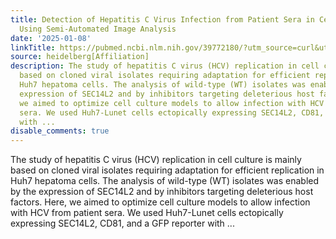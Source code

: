 ```yaml
---
title: Detection of Hepatitis C Virus Infection from Patient Sera in Cell Culture
  Using Semi-Automated Image Analysis
date: '2025-01-08'
linkTitle: https://pubmed.ncbi.nlm.nih.gov/39772180/?utm_source=curl&utm_medium=rss&utm_campaign=pubmed-2&utm_content=1FakS-2QOkCT8HsMOQP1bCRQ4YzyumYOmxmF0moLsQ3dFB1E9V&fc=20220326224207&ff=20250108170848&v=2.18.0.post9+e462414
source: heidelberg[Affiliation]
description: The study of hepatitis C virus (HCV) replication in cell culture is mainly
  based on cloned viral isolates requiring adaptation for efficient replication in
  Huh7 hepatoma cells. The analysis of wild-type (WT) isolates was enabled by the
  expression of SEC14L2 and by inhibitors targeting deleterious host factors. Here,
  we aimed to optimize cell culture models to allow infection with HCV from patient
  sera. We used Huh7-Lunet cells ectopically expressing SEC14L2, CD81, and a GFP reporter
  with ...
disable_comments: true
---
```

The study of hepatitis C virus (HCV) replication in cell culture is mainly based on cloned viral isolates requiring adaptation for efficient replication in Huh7 hepatoma cells. The analysis of wild-type (WT) isolates was enabled by the expression of SEC14L2 and by inhibitors targeting deleterious host factors. Here, we aimed to optimize cell culture models to allow infection with HCV from patient sera. We used Huh7-Lunet cells ectopically expressing SEC14L2, CD81, and a GFP reporter with ...